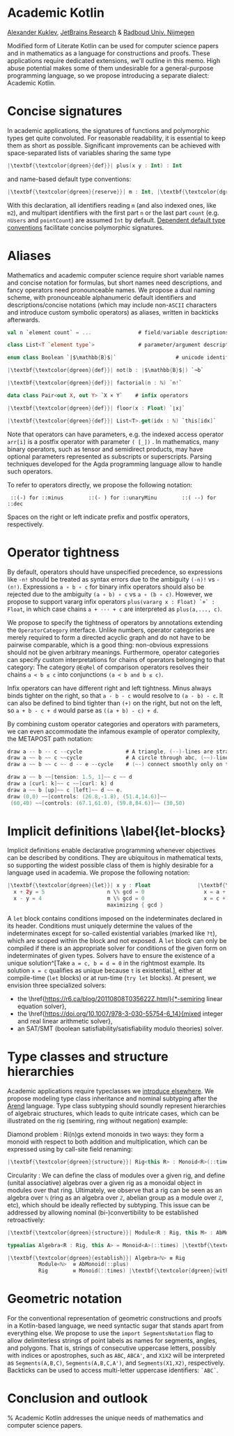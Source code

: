 Academic Kotlin
===============

[author]: mailto:a@kuklev.com "Alexander Kuklev, JetBrains Research"
[Alexander Kuklev](mailto:a@kuklev.com),
[JetBrains Research](https://research.jetbrains.org/researchers/alexander.kuklev/)
& [Radboud Univ. Nijmegen](https://sws.cs.ru.nl/Person/Guests)

Modified form of Literate Kotlin can be used for computer science papers and in mathematics as a language for constructions and proofs. These applications require dedicated extensions, we'll outline in this memo. High abuse potential makes some of them undesirable for a general-purpose programming language, so we propose introducing a separate dialect: Academic Kotlin.

# Concise signatures

In academic applications, the signatures of functions and polymorphic types get quite convoluted.
For reasonable readability, it is essential to keep them as short as possible. Significant improvements can be achieved with space-separated lists of variables sharing the same type
```kotlin
|\textbf{\textcolor{dgreen}{def}}| plus(x y : Int) : Int
```
and name-based default type conventions:
```kotlin
|\textbf{\textcolor{dgreen}{reserve}}| m : Int, |\textbf{\textcolor{dgreen}{prefix}}| n : Int, |\textbf{\textcolor{dgreen}{suffix}}| count : Int
```
With this declaration, all identifiers reading `m` (and also indexed ones, like `m2`), and multipart identifiers with the first part `n` or the last part `count` (e.g. `nUsers` and `pointCount`) are assumed `Int` by default. [Dependent default type conventions](http://agda.readthedocs.io/en/v2.7.0/language/generalization-of-declared-variables.html) facilitate concise polymorphic signatures.

# Aliases

Mathematics and academic computer science require short variable names and concise notation for formulas, but short names need descriptions, and fancy operators need pronounceable names. We propose a dual naming scheme, with pronounceable alphanumeric default identifiers and descriptions/concise notations (which may include non-`ASCII` characters and introduce custom symbolic operators) as aliases, written in backticks afterwards.

```kotlin
val n `element count` = ...               # field/variable descriptions
```
```kotlin
class List<T `element type`>              # parameter/argument descriptions
```
```kotlin
enum class Boolean `|$\mathbb{B}$|`                   # unicode identifiers
```
```kotlin
|\textbf{\textcolor{dgreen}{def}}| not(b : |$\mathbb{B}$|) `¬b`                      # prefix operators
```
```kotlin
|\textbf{\textcolor{dgreen}{def}}| factorial(n : ℕ) `n!`                # postfix operators
```
```kotlin
data class Pair<out X, out Y> `X × Y`    # infix operators
```
```kotlin
|\textbf{\textcolor{dgreen}{def}}| floor(x : Float) `⌊x⌋`               # closed operators with parameters
```
```kotlin
|\textbf{\textcolor{dgreen}{def}}| List<T>.get(idx : ℕ) `this[idx]`     # postfix operators with parameters
```

Note that operators can have parameters, e.g. the indexed access operator `arr[i]` is a postfix operator with parameter `( [_])` . In mathematics, many binary operators, such as tensor and semidirect products, may have optional parameters represented as subscripts or superscripts.  Parsing techniques developed for the Agda programming language allow to handle such operators.

To refer to operators directly, we propose the following notation:
```
 ::(-) for ::minus        ::(- ) for ::unaryMinu        ::( --) for ::dec
```
Spaces on the right or left indicate prefix and postfix operators, respectively.

# Operator tightness
By default, operators should have unspecified precedence, so expressions like `-n!` should be treated as syntax errors due to the ambiguity `(-n)!` vs `-(n!)`. Expressions `a ∘ b ∘ c` for binary infix operators should also be rejected due to the ambiguity `(a ∘ b) ∘ c` vs `a ∘ (b ∘ c)`. However, we propose to support vararg infix operators `` plus(vararg x : Float) `+` : Float ``, in which case chains `a + ··· + c` are interpreted as `plus(a,..., c)`.

We propose to specify the tightness of operators by annotations extending the `OperatorCategory` interface. Unlike numbers, operator categories are merely required to form a directed acyclic graph and do not have to be pairwise comparable, which is a good thing: non-obvious expressions should not be given arbitrary meanings. Furthermore, operator categories can specify custom interpretations for chains of operators belonging to that category: The category `@EqRel` of comparison operators resolves their chains `a < b ≤ c` into conjunctions `(a < b and b ≤ c)`.

Infix operators can have different right and left tightness. Minus always binds tighter on the right, so that `a - b - c` would resolve to `(a - b) - c`. It can also be defined to bind tighter than `(+)` on the right, but not on the left, so `a + b - c + d` would parse as `((a + b) - c) + d`.

By combining custom operator categories and operators with parameters, we can even accommodate the infamous example of operator complexity, the METAPOST path notation:
```kotlin
draw a -- b -- c --cycle              # A triangle, (--)-lines are straight
draw a ~~ b ~~ c ~~cycle              # A circle through abc, (~~)-lines are curved
draw a ~~ b ~~ c ~- d -- e --cycle    # (~-) connect smoothly only on the left side

draw a ~~ b ~~[tension: 1.5, 1]~~ c ~~ d
draw a [curl: k]~~ c ~~[curl: k] d
draw a ~~ b [up]~~ c [left]~~ d ~~ e.
draw (0,0) ~~[controls: (26.8,-1.8), (51.4,14.6)]~~
 (60,40) ~~[controls: (67.1,61.0), (59.8,84.6)]~~ (30,50)
```

# Implicit definitions \label{let-blocks}

Implicit definitions enable declarative programming whenever objectives can be described by conditions. They are ubiquitous in mathematical texts, so supporting the widest possible class of them is highly desirable for a language used in academia. We propose the following notation:
```kotlin
|\textbf{\textcolor{dgreen}{let}}| x y : Float               |\textbf{\textcolor{dgreen}{let}}| gcd : Int                 |\textbf{\textcolor{dgreen}{try let}}| x ?t : Float
  x + 2y = 5                    n \% gcd = 0                   x = a + b·t
  x - y = 4                     m \% gcd = 0                   x = c + d·t
                                maximizing { gcd }
```

A `let` block contains conditions imposed on the indeterminates declared in its header. Conditions must uniquely determine the values of the indeterminates except for so-called existential variables (marked like `?t`), which are scoped within the block and not exposed.
A `let` block can only be compiled if there is an appropriate solver for conditions of the given form on indeterminates of given types.
Solvers have to ensure the existence of a unique solution^[Take `a = c, b = d = 0` in the rightmost example. Its solution `x = c` qualifies as unique because `t` is existential.], either at compile-time (`let` blocks) or at run-time (`try let` blocks). At present, we envision three specialized solvers:
- the \href{https://r6.ca/blog/20110808T035622Z.html}{*-semiring linear equation solver},
- the \href{https://doi.org/10.1007/978-3-030-55754-6_14}{mixed integer and real linear arithmetic solver},
- an SAT/SMT (boolean satisfiability/satisfiability modulo theories) solver.

# Type classes and structure hierarchies

Academic applications require typeclasses we [introduce elsewhere](http://akuklev.github.io/kotlin_typeclasses.pdf). We propose modeling type class inheritance and nominal subtyping after the [Arend](https://arend-lang.github.io/assets/lang-paper.pdf) language.
Type class subtyping should soundly represent hierarchies of algebraic structures, which leads to quite intricate cases, which can be illustrated on the rig (semiring, ring without negation) example:

Diamond problem
: Ri(n)gs extend monoids in two ways: they form a monoid with respect to both addition and multiplication, which can be expressed using by call-site field renaming:
```kotlin
|\textbf{\textcolor{dgreen}{structure}}| Rig<this R> : Monoid<R>(::times), AbMonoid<R>(::plus)
```

Circularity
: We can define the class of modules over a given rig, and define (unital associative) algebras over a given rig as a monoidal object in modules over that ring. Ultimately, we observe that a rig can be seen as an algebra over `ℕ` (ring as an algebra over `ℤ`, abelian group as a module over `ℤ`, etc), which should be ideally reflected by subtyping. This issue can be addressed by allowing nominal (bi-)convertibility to be established retroactively:

```kotlin
|\textbf{\textcolor{dgreen}{structure}}| Module<R : Rig, this M> : AbMonoid<M>(::plus) { … }
```
```kotlin
typealias Algebra<R : Rig, this A> = Monoid<A>(::times) |\textbf{\textcolor{dgreen}{within}}| Module<R>
```
```kotlin
|\textbf{\textcolor{dgreen}{establish}}| Algebra<ℕ> ≡ Rig
          Module<ℕ>  ≡ AbMonoid(::plus)
          Rig        ≡ Monoid(::times) |\textbf{\textcolor{dgreen}{within}}| Module<ℕ>
```

# Geometric notation

For the conventional representation of geometric constructions and proofs in a Kotlin-based language, we need syntactic sugar that stands apart from everything else. We propose to use the `import SegmentsNotation` flag to allow delimiterless strings of point labels as names for segments, angles, and polygons. That is, strings of consecutive uppercase letters, possibly with indices or apostrophes, such as `ABC`, `ABCA'`, and `X1X2` will be interpreted as `Segments(A,B,C)`, `Segments(A,B,C,A')`, and `Segments(X1,X2)`, respectively. Backticks can be used to access multi-letter uppercase identifiers: `` `ABC` ``.

# Conclusion and outlook

% Academic Kotlin addresses the unique needs of mathematics and computer science papers.